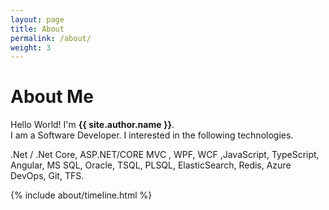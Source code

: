 ```yaml
---
layout: page
title: About
permalink: /about/
weight: 3
---
```


# **About Me**

Hello World! I'm **{{ site.author.name }}**. <br>
I am a Software Developer. I interested in the following technologies.<br>

.Net / .Net Core, ASP.NET/CORE MVC , WPF, WCF ,JavaScript, TypeScript, Angular, MS SQL, Oracle, TSQL, PLSQL, ElasticSearch, Redis, Azure DevOps, Git, TFS.

<!--
<div class="row">
{% include about/skills.html title="Programming Skills" source=site.data.programming-skills %}
</div>
-->
<div class="row">
{% include about/timeline.html %}
</div>
